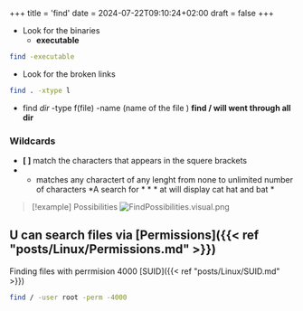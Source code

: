 +++
title = 'find'
date = 2024-07-22T09:10:24+02:00
draft = false
+++
- Look for the binaries 
    - **executable**

 ```bash
find -executable 

```
- Look for the broken links 

```bash 
find . -xtype l
```


- find *dir* -type f(file) -name (name of the file )
**find / will went through all dir**

### Wildcards
- **[  ]** match the characters that appears in the squere brackets 
-  * matches any charactert of any lenght from none to unlimited number of characters 
	 *A search for *  * *  at will display cat hat and bat *

>[!example] Possibilities
>![FindPossibilities.visual.png](/FindPossibilities.visual.png)

## U can search files via [Permissions]({{< ref "posts/Linux/Permissions.md" >}})

Finding files with perrmision 4000 [SUID]({{< ref "posts/Linux/SUID.md" >}})

```bash
find / -user root -perm -4000
```


